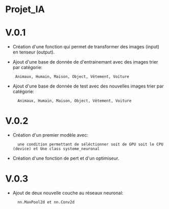 # Projet_IA
# V.0.1
 - Création d'une fonction qui permet de transformer des images (input) en tenseur (output).
 - Ajout d'une base de donnée de d'entrainemant avec des images trier par catégorie:
 
        Animaux, Humain, Maison, Object, Vêtement, Voiture
- Ajout d'une base de donnée de test avec des nouvelles images trier par catégorie:

        Animaux, Humain, Maison, Object, Vêtement, Voiture
# V.0.2
- Création d'un premier modèle avec:

        une condition permettant de séléctionner soit de GPU soit le CPU (device) et Une class systeme_neuronal
- Création d'une fonction de pert et d'un optimiseur.

# V.0.3
- Ajout de deux nouvelle couche au réseaux neuronal:

        nn.MaxPool2d et nn.Conv2d